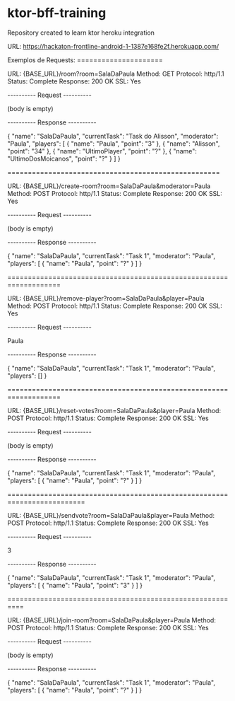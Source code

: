# ktor-bff-training
Repository created to learn ktor heroku integration

URL: https://hackaton-frontline-android-1-1387e168fe2f.herokuapp.com/ 

Exemplos de Requests: =====================

URL: {BASE_URL}/room?room=SalaDaPaula
Method: GET
Protocol: http/1.1
Status: Complete
Response: 200 OK
SSL: Yes


---------- Request ----------

(body is empty)

---------- Response ----------

{
  "name": "SalaDaPaula",
  "currentTask": "Task do Alisson",
  "moderator": "Paula",
  "players": [
    {
      "name": "Paula",
      "point": "3"
    },
    {
      "name": "Alisson",
      "point": "34"
    },
    {
      "name": "UltimoPlayer",
      "point": "?"
    },
    {
      "name": "UltimoDosMoicanos",
      "point": "?"
    }
  ]
}

====================================================

URL: {BASE_URL}/create-room?room=SalaDaPaula&moderator=Paula
Method: POST
Protocol: http/1.1
Status: Complete
Response: 200 OK
SSL: Yes

---------- Request ----------

(body is empty)

---------- Response ----------

{
  "name": "SalaDaPaula",
  "currentTask": "Task 1",
  "moderator": "Paula",
  "players": [
    {
      "name": "Paula",
      "point": "?"
    }
  ]
}

===================================================================



URL: {BASE_URL}/remove-player?room=SalaDaPaula&player=Paula
Method: POST
Protocol: http/1.1
Status: Complete
Response: 200 OK
SSL: Yes


---------- Request ----------

Paula

---------- Response ----------

{
  "name": "SalaDaPaula",
  "currentTask": "Task 1",
  "moderator": "Paula",
  "players": []
}

===================================================================


URL: {BASE_URL}/reset-votes?room=SalaDaPaula&player=Paula
Method: POST
Protocol: http/1.1
Status: Complete
Response: 200 OK
SSL: Yes

---------- Request ----------


(body is empty)

---------- Response ----------


{
  "name": "SalaDaPaula",
  "currentTask": "Task 1",
  "moderator": "Paula",
  "players": [
    {
      "name": "Paula",
      "point": "?"
    }
  ]
}

=========================================================================

URL: {BASE_URL}/sendvote?room=SalaDaPaula&player=Paula
Method: POST
Protocol: http/1.1
Status: Complete
Response: 200 OK
SSL: Yes

---------- Request ----------


3

---------- Response ----------

{
  "name": "SalaDaPaula",
  "currentTask": "Task 1",
  "moderator": "Paula",
  "players": [
    {
      "name": "Paula",
      "point": "3"
    }
  ]
}


==========================================================

URL: {BASE_URL}/join-room?room=SalaDaPaula&player=Paula
Method: POST
Protocol: http/1.1
Status: Complete
Response: 200 OK
SSL: Yes

---------- Request ----------


(body is empty)

---------- Response ----------

{
  "name": "SalaDaPaula",
  "currentTask": "Task 1",
  "moderator": "Paula",
  "players": [
    {
      "name": "Paula",
      "point": "?"
    }
  ]
}
